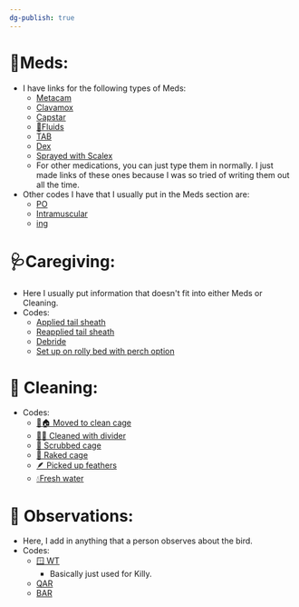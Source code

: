 ```yaml
---
dg-publish: true
---
```


# 💊Meds:
- I have links for the following types of Meds:
	- [Metacam](../Admin/Codes/Medication/Metacam.md)
	- [Clavamox](../Admin/Codes/Medication/Clavamox.md)
	- [Capstar](../Admin/Codes/Medication/Capstar.md)
	- [💉Fluids](../Admin/Codes/Medication/Fluids.md)
	- [TAB](../Admin/Codes/Medication/Triple%20Antibiotic.md)
	- [Dex](../Admin/Codes/Medication/Dexamethasone.md)
	- [Sprayed with Scalex](../Admin/Codes/Medication/Sprayed%20with%20Scalex.md)
	- For other medications, you can just type them in normally. I just made links of these ones because I was so tried of writing them out all the time.
- Other codes I have that I usually put in the Meds section are:
	- [PO](../Admin/Codes/Per%20os.md)
	- [Intramuscular](../Admin/Codes/Intramuscular.md)
	- [ing](../Admin/Codes/inguinals.md)

# 🩺Caregiving:
- Here I usually put information that doesn't fit into either Meds or Cleaning.
- Codes:
	- [Applied tail sheath](../Admin/Codes/Applied%20tail%20sheath.md)
	- [Reapplied tail sheath](../Admin/Codes/Reapplied%20tail%20sheath.md)
	- [Debride](../Admin/Codes/Debride.md)
	- [Set up on rolly bed with perch option](../Admin/Codes/Set%20up%20on%20rolly%20bed%20with%20perch%20option.md)

# 🫧 Cleaning:
- Codes:
	- [🧼🏠 Moved to clean cage](../Admin/Codes/Moved%20to%20clean%20cage.md)
	- [🧼➗ Cleaned with divider](../Admin/Codes/Cleaned%20with%20divider.md)
	- [🧽 Scrubbed cage](../Admin/Codes/Scrubbed%20cage.md)
	- [🧹 Raked cage](../Admin/Codes/Raked%20cage.md)
	- [🪶 Picked up feathers](../Admin/Codes/Picked%20up%20feathers.md)
	- [💧Fresh water](../Admin/Codes/Fresh%20water.md)

# 🔭 Observations:
- Here, I add in anything that a person observes about the bird.
- Codes:
	- [🪟 WT](../Admin/Codes/Window%20time.md)
		- Basically just used for Killy.
	- [QAR](../Admin/Codes/Quiet-Alert-Responsive-(QAR).md)
	- [BAR](../Admin/Codes/Bright-Alert-Responsive-(BAR).md)

